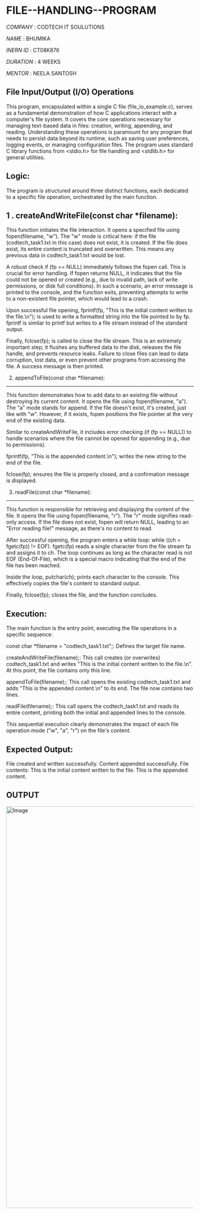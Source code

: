 # FILE--HANDLING--PROGRAM

*COMPANY* : CODTECH IT SOULUTIONS

*NAME* : BHUMIKA

*INERN ID* : CT08K876

*DURATION* : 4 WEEKS

*MENTOR* : NEELA SANTOSH


File Input/Output (I/O) Operations
----------------------------------------------------
This program, encapsulated within a single C file (file_io_example.c), serves as a fundamental demonstration of how C applications interact with a computer's file system. It covers the core operations necessary for managing text-based data in files: creation, writing, appending, and reading. Understanding these operations is paramount for any program that needs to persist data beyond its runtime, such as saving user preferences, logging events, or managing configuration files. The program uses standard C library functions from <stdio.h> for file handling and <stdlib.h> for general utilities.

Logic:
-------
The program is structured around three distinct functions, each dedicated to a specific file operation, orchestrated by the main function.

1 . createAndWriteFile(const char *filename):
---------------------------------------------------
This function initiates the file interaction. It opens a specified file using fopen(filename, "w"). The "w" mode is critical here: if the file (codtech_task1.txt in this case) does not exist, it is created. If the file does exist, its entire content is truncated and overwritten. This means any previous data in codtech_task1.txt would be lost.

A robust check if (fp == NULL) immediately follows the fopen call. This is crucial for error handling. If fopen returns NULL, it indicates that the file could not be opened or created (e.g., due to invalid path, lack of write permissions, or disk full conditions). In such a scenario, an error message is printed to the console, and the function exits, preventing attempts to write to a non-existent file pointer, which would lead to a crash.

Upon successful file opening, fprintf(fp, "This is the initial content written to the file.\n"); is used to write a formatted string into the file pointed to by fp. fprintf is similar to printf but writes to a file stream instead of the standard output.

Finally, fclose(fp); is called to close the file stream. This is an extremely important step; it flushes any buffered data to the disk, releases the file handle, and prevents resource leaks. Failure to close files can lead to data corruption, lost data, or even prevent other programs from accessing the file. A success message is then printed.

2. appendToFile(const char *filename):
---------------------------------------------------
This function demonstrates how to add data to an existing file without destroying its current content. It opens the file using fopen(filename, "a"). The "a" mode stands for append. If the file doesn't exist, it's created, just like with "w". However, if it exists, fopen positions the file pointer at the very end of the existing data.

Similar to createAndWriteFile, it includes error checking (if (fp == NULL)) to handle scenarios where the file cannot be opened for appending (e.g., due to permissions).

fprintf(fp, "This is the appended content.\n"); writes the new string to the end of the file.

fclose(fp); ensures the file is properly closed, and a confirmation message is displayed.

3. readFile(const char *filename):
---------------------------------------------------
This function is responsible for retrieving and displaying the content of the file. It opens the file using fopen(filename, "r"). The "r" mode signifies read-only access. If the file does not exist, fopen will return NULL, leading to an "Error reading file!" message, as there's no content to read.

After successful opening, the program enters a while loop: while ((ch = fgetc(fp)) != EOF). fgetc(fp) reads a single character from the file stream fp and assigns it to ch. The loop continues as long as the character read is not EOF (End-Of-File), which is a special macro indicating that the end of the file has been reached.

Inside the loop, putchar(ch); prints each character to the console. This effectively copies the file's content to standard output.

Finally, fclose(fp); closes the file, and the function concludes.

Execution:
---------------------------------------------------------------
The main function is the entry point, executing the file operations in a specific sequence:

const char *filename = "codtech_task1.txt";: Defines the target file name.

createAndWriteFile(filename);: This call creates (or overwrites) codtech_task1.txt and writes "This is the initial content written to the file.\n". At this point, the file contains only this line.

appendToFile(filename);: This call opens the existing codtech_task1.txt and adds "This is the appended content.\n" to its end. The file now contains two lines.

readFile(filename);: This call opens the codtech_task1.txt and reads its entire content, printing both the initial and appended lines to the console.

This sequential execution clearly demonstrates the impact of each file operation mode ("w", "a", "r") on the file's content.

Expected Output:
---------------------------------------------------------------------
File created and written successfully.
Content appended successfully.
File contents:
This is the initial content written to the file.
This is the appended content.

OUTPUT
--------

<img width="1918" height="1075" alt="Image" src="https://github.com/user-attachments/assets/978dc80f-ca08-4e97-b376-e3a24768e7f9" />




